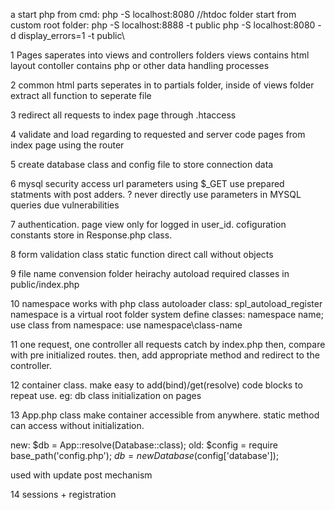 a
start php from cmd: php -S localhost:8080 //htdoc folder
start from custom root folder: php -S localhost:8888 -t public
php -S localhost:8080 -d display_errors=1 -t public\


1
Pages saperates into views and controllers folders
views contains html layout
contoller contains php or other data handling processes

2
common html parts seperates in to partials folder, inside of views folder
extract all function to seperate file

3
redirect all requests to index page through .htaccess

4
validate and load regarding to requested and server code pages from index page using the router

5
create database class and config file to store connection data

6
mysql security
access url parameters using $_GET
use prepared statments with post adders. ?
never directly use parameters in MYSQL queries due vulnerabilities

7
authentication. page view only for logged in user_id.
cofiguration constants store in Response.php class.

8
form validation class
static function direct call without objects

9
file name convension
folder heirachy
autoload required classes in public/index.php

10
namespace
works with php class autoloader class: spl_autoload_register
namespace is a virtual root folder system
define classes: namespace name;
use class from namespace: use namespace\class-name

11
one request, one controller
all requests catch by index.php
then, compare with pre initialized routes.
then, add appropriate method and redirect to the controller.

12
container class.
make easy to add(bind)/get(resolve) code blocks to repeat use.
eg: db class initialization on pages

13
App.php class
make container accessible from anywhere.
static method can access without initialization.

new:
$db = App::resolve(Database::class);
old:
$config = require base_path('config.php');
$db = new Database($config['database']);

used with update post mechanism

14
sessions + registration
